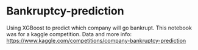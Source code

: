 # Bankruptcy-prediction
Using XGBoost to predict which company will go bankrupt.
This notebook was for a kaggle competition. 
Data and more info: https://www.kaggle.com/competitions/company-bankruptcy-prediction
